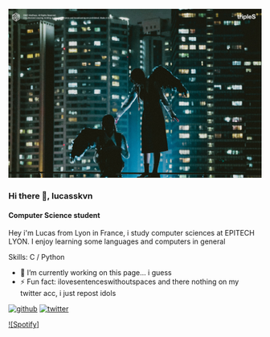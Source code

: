![ Computer Science student](https://github.com/lucasskvn/Lucasskvn/blob/main/StanTripleSxddd.jpg)

### Hi there 👋, lucasskvn
####  Computer Science student
Hey i'm Lucas from Lyon in France, i study computer sciences at EPITECH LYON. I enjoy learning some languages and computers in general

Skills: C / Python

- 🔭 I’m currently working on this page... i guess 
- ⚡ Fun fact: ilovesentenceswithoutspaces and there nothing on my twitter acc, i just repost idols 


[<img src='https://cdn.jsdelivr.net/npm/simple-icons@3.0.1/icons/github.svg' alt='github' height='40'>](https://github.com/https://github.com/lucasskvn)  [<img src='https://cdn.jsdelivr.net/npm/simple-icons@3.0.1/icons/twitter.svg' alt='twitter' height='40'>](https://twitter.com/NiceToMeeetChuu)  

[![Spotify]](https://open.spotify.com/intl-fr/track/4ZUA6yMs1NQDpIxvk6f3qY?si=95e5e0d4c5604794)

